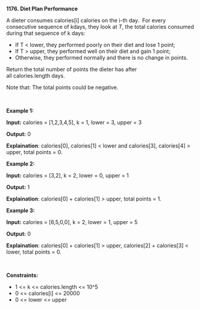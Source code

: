 **1176. Diet Plan Performance**

A dieter consumes calories[i] calories on the i-th day.  For every consecutive sequence of kdays, they look at _T_, the total calories consumed during that sequence of k days:

- If T &lt; lower, they performed poorly on their diet and lose 1 point; 
- If T &gt; upper, they performed well on their diet and gain 1 point;
- Otherwise, they performed normally and there is no change in points.

Return the total number of points the dieter has after all calories.length days.

Note that: The total points could be negative.

 

**Example 1:**

**Input:** calories = [1,2,3,4,5], k = 1, lower = 3, upper = 3

**Output:** 0

**Explaination**: calories[0], calories[1] &lt; lower and calories[3], calories[4] &gt; upper, total points = 0.

**Example 2:**

**Input:** calories = [3,2], k = 2, lower = 0, upper = 1

**Output:** 1

**Explaination**: calories[0] + calories[1] &gt; upper, total points = 1.

**Example 3:**

**Input:** calories = [6,5,0,0], k = 2, lower = 1, upper = 5

**Output:** 0

**Explaination**: calories[0] + calories[1] &gt; upper, calories[2] + calories[3] &lt; lower, total points = 0.

 

**Constraints:**

- 1 &lt;= k &lt;= calories.length &lt;= 10^5
- 0 &lt;= calories[i] &lt;= 20000
- 0 &lt;= lower &lt;= upper
